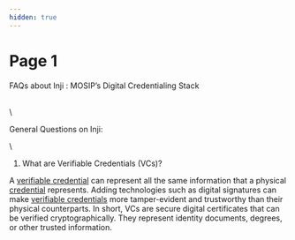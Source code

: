 ```yaml
---
hidden: true
---
```



# Page 1





FAQs about Inji : MOSIP’s Digital Credentialing Stack

\
\


General Questions on Inji:

\


1. What are Verifiable Credentials (VCs)?

A [verifiable credential](https://www.w3.org/TR/vc-data-model-2.0/#dfn-verifiable-credential) can represent all the same information that a physical [credential](https://www.w3.org/TR/vc-data-model-2.0/#dfn-credential) represents. Adding technologies such as digital signatures can make [verifiable credentials](https://www.w3.org/TR/vc-data-model-2.0/#dfn-verifiable-credential) more tamper-evident and trustworthy than their physical counterparts. In short, VCs are secure digital certificates that can be verified cryptographically. They represent identity documents, degrees, or other trusted information.&#x20;

<!--

2. What are issuers, holders, and service providers?

* Issuers: Organizations that create and issue VCs (e.g., universities, governments).
* Holders: Individuals or entities who manage their credentials (e.g., Inji Wallet users).
* Service Providers (Verifiers): Entities that verify the credentials (e.g., employers, agencies).

3. How does Inji integrate with third-party services?\
   Inji supports integration with third-party services like government, healthcare, and educational platforms through open standards and APIs.
4. What is the modularity of the Inji Stack?\
   Inji Stack is modular, meaning each component can function independently or as part of the broader ecosystem. It also works with other wallets.
5. What is Inji Stack?

Inji Stack is a suite of solutions for managing VCs, including:

* Inji Wallet: Store and manage VCs.
* Inji Verify: VC verification portal.
* Inji Web: Web-based interface for credential management.
* Inji Certify: Credential issuance platform.

6. What is JSON-LD?

JSON-LD is a format used for Verifiable Credentials, enabling linked data that can be interoperable across systems.

7. What is mDoc/mDL?

A data structure that is part of the ISO/IEC 18013-5:2021 standard for mobile driver's licenses (mDL). mDoc is based on the CBOR binary format

8. What is SD-JWT?

A format that allows for selective disclosure of verifiable credentials, which means that the holder can choose to share only specific information. SD-JWT is based on the JSON Web Token (JWT) standard

9. What is BLE?

BLE (Bluetooth Low Energy) is a wireless technology for secure short-range data exchanges, useful for offline VC sharing or verification.

10. How does Inji ensure data security and privacy?\
    Inji uses encryption and global privacy standards, giving users full control over their data, which is only shared when users provide explicit consent.

\


Inji Certify:

1\. What is Inji Certify?

Inji Certify is a backend platform  that enables organizations to issue, manage,bind,sign and revoke Verifiable Credentials (VCs) based on open standards. It ensures data security, authenticity, and interoperability.

\
\


2\. What standards does Inji Certify support?

Inji Certify adheres to W3C Verifiable Credentials Data Model 1.1 and 2.0 standards. It also supports the OpenID specification, ensuring compatibility and interoperability with other compliant systems and platforms.

3\. What credential formats does Inji Certify support?

Inji Certify supports multiple credential formats, including:

* JSON-LD (JavaScript Object Notation for Linked Data)&#x20;
* SD-JWT (Selective Disclosure JSON Web Token)
* Future support is planned for additional formats, including mDoc and mDL (mobile driver's license).

4\. What is the revocation mechanism in Inji Certify?

Inji Certify provides will provide a  robust revocation mechanism to maintain the integrity of issued credentials. This includes:

* A revocation list to track invalidated credentials.
* API interfaces that allow issuers to revoke credentials and verifiers to check their status.
* A Discovery API for accessing the latest revocation data to ensure accurate verification.

5\. How does Inji Certify ensure interoperability with other platforms?

Inji Certify follows OpenID specifications and integrates with decentralized identity systems, ensuring that verifiable credentials issued via Inji Certify can be used and verified by other compliant systems. This makes it interoperable with various ecosystems, promoting wide adoption of verifiable credentials.

6\. What plugin support does Inji Certify offer?

Inji Certify supports custom plugins to integrate additional functionality. Currently supported plugins include:

* Sunbird Plugin
* Mock IDA Plugin
* MOSIP Identity Plugin

Users can integrate custom plugins by following the guidelines provided in the Inji Certify [Repository](https://github.com/mosip/inji-certify/tree/v0.9.0?tab=readme-ov-file#properties-for-custom-use-case).

7\. Can multiple issuers be onboarded on a single Inji Certify instance?

Yes, Inji Certify supports a multi-tenancy model, allowing multiple issuers to be onboarded and operate on a single instance. Each issuer can securely issue and manage credentials, while the platform ensures data security and segregation between different issuers.

8\. What is the role of eSignet VCI in Inji Certify?

eSignet VCI, now known as Inji Certify Core, is a microservice for secure  issuance of verifiable credentials. It ensures compliance with OpenID Connect protocols, enhancing secure credential issuance and verification across systems.

9\. How does the segregation of eSignet VCI benefit Inji Certify?

The segregation of eSignet VCI into Inji Certify Core provides several advantages:

* Specialization: Each module focuses on its primary function—Inji Certify on credential issuance and eSignet on secure authentication and verification.
* Scalability: Both components can scale independently, ensuring better performance under varying loads.
* Maintenance: Updates and security patches can be applied independently, minimizing downtime.

10\. How does Inji Certify handle database integration for issuing credentials?

* Inji Certify allows issuers to connect with their existing databases, provided the database has a primary key for each record and user authentication data (e.g., phone number, email). Credentials are issued based on this data, following the configured credential schema.

12\. How can organizations customize credential schemas in Inji Certify?

* Issuers can configure their own credential schemas within Inji Certify, allowing for flexibility in issuing various types of credentials. These schemas align with the W3C VC v1.1 standards, ensuring that credentials are interoperable and verifiable by other systems.

13\. Does Inji support decentralized identifiers (DIDs)?

* Yes, Inji Certify support  web-based DID, or did:web, is a decentralized identifier (DID) that's created and resolved using a web server. DIDs are globally unique identifiers that can be used to identify individuals, companies, and devices. They're a new type of identifier that allows for verifiable, decentralized digital identities.

\


Inji Wallet:

1. What is Inji Wallet?
2.
   * Inji Wallet is a self-sovereign wallet for storing, managing, and sharing verifiable credentials (VCs) across sectors like healthcare, education, and government services.
3. How does Inji Wallet ensure interoperability with other wallets?
4.
   * Inji Wallet follows global standards like W3C Verifiable Credentials and OpenIDVCI,OpenIDVP, ensuring compatibility with other digital wallets.
5. Can Inji Wallet be used without smartphones or internet access?
6.
   * Yes, Inji supports both digital and paper credentials, allowing access without smartphones or stable internet connectivity.
7. How does Inji Wallet support secure offline verification?
8.
   * Inji Wallet allows for offline sharing of VCs via Bluetooth Low Energy (BLE), ensuring secure transactions without an internet connection.
9. What is data backup, and why should I take a backup?
10.
    * Data backup creates a copy of your verifiable credentials in cloud storage (Google Drive/iCloud), safeguarding them against data loss.
11. What types of credentials can Inji Wallet store?\
    Inji Wallet supports a wide range of verifiable credentials including identity documents, educational certificates, health records, and more.
12. How to add a card?
13.
    * Instructions for downloading verifiable credentials (VCs) into the wallet can be found within the [app's guide](https://docs.mosip.io/inji/inji-wallet/functional-overview/end-user-guide).
14. What is Mimoto?
15.
    * Mimoto is a BFF(Backend for Frontend) for Inji Wallet. It's being used to get default configuration, download verifiable credentials (VC) and activate VC.
    * It provides all necessary APIs to the Inji Wallet and acts as a proxy for resident services. Mimoto gets the request from Inji Wallet, performs all the validations and forwards it to respective services. To get more detailed understanding please click[ here](https://docs.mosip.io/inji/inji-wallet/technical-overview/backend-services/mimoto)
16. What are components are integrated with Inji Wallet?
17.
    * Tuvali - Sharing via BLE
    * Face Match
    * Secure Keystore
    * BLE Verifier
    * PixelPass

To get more detailed understanding please click [here](https://docs.mosip.io/inji/inji-wallet/technical-overview/integration-guide).

\
\
\
\


#### Inji Web:

1\. What is Inji Web?

* &#x20;Inji Web is a user-friendly web-based platform designed to allow users to securely download, store, manage, and share Verifiable Credentials (VCs). Like a digital wallet, it empowers users to access their credentials through a simple and intuitive web interface. It's especially useful for users who may not have access to smartphones but still need to manage their digital credentials.

2\. How do I access Inji Web?&#x20;

* To access Inji Web, simply visit the designated [portal](https://injiweb.collab.mosip.net/) using any browser. Once there, you can authenticate yourself using relevant information such as a National ID, registration number, or other personal details, and then download or manage your credentials.

3\. What types of credentials can be managed on Inji Web?

* &#x20;Inji Web allows users to download, store, and share various types of verifiable credentials, such as identity documents, academic credentials, employment verification, and more. It is designed to accommodate a wide range of use cases for both individuals and organizations.

4\. How does the credential download process work?&#x20;

* After selecting an issuer and credential from the portal, users authenticate themselves with personal information. Upon successful validation, the Verifiable Credential is downloaded as a PDF file that includes a QR code for easy verification.

5\. Can I share my credentials through Inji Web?&#x20;

* Yes, you can share your credentials with third parties (relying parties) through various methods, such as providing a physical copy of the credential, scanning the QR code, or uploading the PDF to a verifier's site for instant verification.

6\. What technologies power Inji Web?

* &#x20;Inji Web is built using the React framework and employs [Mimoto](https://docs.mosip.io/inji/inji-wallet/technical-overview/backend-services/mimoto) as the Backend for Frontend (BFF). The credentials generated and managed by Inji Web comply with the Verifiable Credentials (VC) Data Model.

7\. Can I use Inji Web with multiple identity providers (IdPs)?&#x20;

* Yes, Inji Web is designed to be compatible with the OpenID protocol, which allows users to onboard various identity providers (IdPs). This gives users more flexibility and options when choosing VC issuers and managing their credentials.

8 . Does Inji Web support QR code-based verification?&#x20;

* Yes, each credential downloaded from Inji Web comes with a QR code, which can be scanned by service providers for verification, making the process faster and more secure.

9\. Can I use Inji Web without a smartphone?&#x20;

* Yes, one of Inji Web's primary goals is to empower individuals to manage and share their credentials even without access to a smartphone, making it an inclusive tool for various users.

10\. How does Inji Web ensure the validity of my credentials?&#x20;

* Inji Web ensures the integrity of digital signatures provided by issuers for each ID before Verifiable Credentials are downloaded as PDFs within the system

11\. How can I download a credential in Inji Web?

* Step 1: Search and choose an issuer, then select a credential type.
* Step 2: On the authentication page, provide required details.
* Step 3: Download the verifiable credential in PDF format.

12\. What details do I need to provide to download my credential?

* Required details such as UIN/VID or other identifiers like policy number, name, and date of birth, depending on the type of credential.

Inji Verify:

1\. What is Inji Verify?

* Inji Verify is a portal that allows users to validate and verify credentials through QR codes. Users can scan QR codes or upload QR code images to retrieve detailed credential information in real-time. The platform employs advanced algorithms and cryptographic techniques to ensure the authenticity and integrity of the credentials.It is coming up with verifiable presentation request.

2\. How do I use Inji Verify to scan a QR code?

* Users can scan a QR code using the camera on their smartphone or computer, making it versatile across devices. Once scanned, the credential information is retrieved and displayed instantly.

3\. Can I upload a QR code image for verification instead of scanning it?

* Yes, Inji Verify allows users to upload images containing QR codes. You can upload formats like JPEG, JPG, PNG, and PDFs with embedded QR codes. The system will decode the QR code using the PixelPass library and verify the credential.

4\. What information does Inji Verify display after scanning or uploading a QR code?

* After successfully scanning or uploading a QR code, Inji Verify displays detailed information about the credential, such as the name, date of birth, gender, expiration date, and any associated claims to a particular credentials. All this information is presented in a secure and user-friendly interface.

5\. What devices are compatible with Inji Verify?

* Inji Verify is compatible with a wide range of devices, including desktops, laptops, and mobile devices. It features a mobile-responsive version with back camera support for smartphones, and tablet support is currently under development.

6\. How does Inji Verify ensure the authenticity of a credential?

* Inji Verify uses advanced cryptographic algorithms and the PixelPass library to validate that a QR code has not been tampered with. The system provides real-time verification feedback, giving users confidence in the integrity of the credential.

7\. Does Inji Verify support CBOR-encoded QR codes?

* Yes, Inji Verify can now decode CBOR-encoded QR codes using the PixelPass library.

8\. How secure is Inji Verify?

* Inji Verify employs encryption techniques to ensure that all credential data and sensitive information are securely transmitted to the verifier. The platform prevents unauthorized tampering and guarantees that the credential is legitimate before displaying it.

9\. Can Inji Verify be used on mobile devices?

* Yes, Inji Verify is optimized for mobile use, with a mobile-responsive version that allows users to scan QR codes using their smartphone's back camera. This ensures that users can verify credentials conveniently on the go.

10\. What happens if the credential is invalid or has been tampered with?

* If the credential is invalid or the QR code has been tampered with, Inji Verify will provide instant feedback, alerting the user that the credential cannot be verified. This ensures the integrity of the credential data.

11\. How does the new user flow for sharing credentials work?

* The updated flow allows users to download a VC as a PDF or have a physical copy from Inji Web. When scanning the QR code through Inji Verify, the user is redirected to Inji Web for authorization. Inji Web then retrieves the VC in Verifiable Presentation (VP) format and Inji Verify completes the verification process.

\
\


12\. What error handlings have been introduced for Verifiable Presentations (VPs)?

* Comprehensive error handling scenarios, based on the OpenID4VP specification, have been implemented to ensure a robust experience during VP transactions. These scenarios gracefully handle issues like invalid credentials, expired tokens, or other transaction-related errors, providing informative messages to guide users.

\
\
\
\




Test after markdown file deletion&#x20;

-->